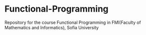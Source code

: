# Functional-Programming
Repository for the course Functional Programming in FMI(Faculty of Mathematics and Informatics), Sofia University
